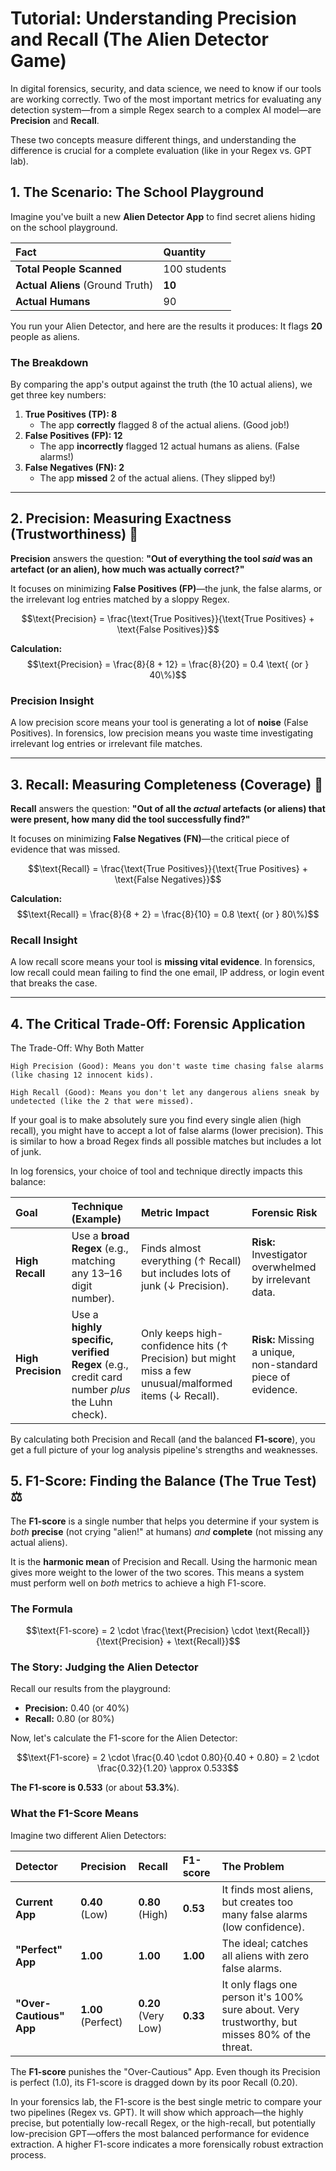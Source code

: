 

# Tutorial: Understanding Precision and Recall (The Alien Detector Game) 

In digital forensics, security, and data science, we need to know if our tools are working correctly. Two of the most important metrics for evaluating any detection system—from a simple Regex search to a complex AI model—are **Precision** and **Recall**.

These two concepts measure different things, and understanding the difference is crucial for a complete evaluation (like in your Regex vs. GPT lab).

## 1. The Scenario: The School Playground

Imagine you've built a new **Alien Detector App** to find secret aliens hiding on the school playground.

| Fact | Quantity |
| :--- | :--- |
| **Total People Scanned** | 100 students |
| **Actual Aliens** (Ground Truth) | **10** |
| **Actual Humans** | 90 |

You run your Alien Detector, and here are the results it produces: It flags **20** people as aliens.

### The Breakdown

By comparing the app's output against the truth (the 10 actual aliens), we get three key numbers:

1.  **True Positives (TP): 8**
    * The app **correctly** flagged 8 of the actual aliens. (Good job!)
2.  **False Positives (FP): 12**
    * The app **incorrectly** flagged 12 actual humans as aliens. (False alarms!)
3.  **False Negatives (FN): 2**
    * The app **missed** 2 of the actual aliens. (They slipped by!)

---

## 2. Precision: Measuring Exactness (Trustworthiness) 🎯

**Precision** answers the question: **"Out of everything the tool *said* was an artefact (or an alien), how much was actually correct?"**

It focuses on minimizing **False Positives (FP)**—the junk, the false alarms, or the irrelevant log entries matched by a sloppy Regex.

$$\text{Precision} = \frac{\text{True Positives}}{\text{True Positives} + \text{False Positives}}$$

**Calculation:**
$$\text{Precision} = \frac{8}{8 + 12} = \frac{8}{20} = 0.4 \text{ (or } 40\%)$$

### Precision Insight
A low precision score means your tool is generating a lot of **noise** (False Positives). In forensics, low precision means you waste time investigating irrelevant log entries or irrelevant file matches.

---

## 3. Recall: Measuring Completeness (Coverage) 🎣

**Recall** answers the question: **"Out of all the *actual* artefacts (or aliens) that were present, how many did the tool successfully find?"**

It focuses on minimizing **False Negatives (FN)**—the critical piece of evidence that was missed.

$$\text{Recall} = \frac{\text{True Positives}}{\text{True Positives} + \text{False Negatives}}$$

**Calculation:**
$$\text{Recall} = \frac{8}{8 + 2} = \frac{8}{10} = 0.8 \text{ (or } 80\%)$$

### Recall Insight
A low recall score means your tool is **missing vital evidence**. In forensics, low recall could mean failing to find the one email, IP address, or login event that breaks the case.

---

## 4. The Critical Trade-Off: Forensic Application

The Trade-Off: Why Both Matter

    High Precision (Good): Means you don't waste time chasing false alarms (like chasing 12 innocent kids).

    High Recall (Good): Means you don't let any dangerous aliens sneak by undetected (like the 2 that were missed).

If your goal is to make absolutely sure you find every single alien (high recall), you might have to accept a lot of false alarms (lower precision). This is similar to how a broad Regex finds all possible matches but includes a lot of junk.

In log forensics, your choice of tool and technique directly impacts this balance:

| Goal | Technique (Example) | Metric Impact | Forensic Risk |
| :--- | :--- | :--- | :--- |
| **High Recall** | Use a **broad Regex** (e.g., matching any 13–16 digit number). | Finds almost everything ($\uparrow$ Recall) but includes lots of junk ($\downarrow$ Precision). | **Risk:** Investigator overwhelmed by irrelevant data. |
| **High Precision** | Use a **highly specific, verified Regex** (e.g., credit card number *plus* the Luhn check). | Only keeps high-confidence hits ($\uparrow$ Precision) but might miss a few unusual/malformed items ($\downarrow$ Recall). | **Risk:** Missing a unique, non-standard piece of evidence. |

By calculating both Precision and Recall (and the balanced **F1-score**), you get a full picture of your log analysis pipeline's strengths and weaknesses.


## 5. F1-Score: Finding the Balance (The True Test) ⚖️

The **F1-score** is a single number that helps you determine if your system is *both* **precise** (not crying "alien!" at humans) *and* **complete** (not missing any actual aliens).

It is the **harmonic mean** of Precision and Recall. Using the harmonic mean gives more weight to the lower of the two scores. This means a system must perform well on *both* metrics to achieve a high F1-score.

### The Formula

$$\text{F1-score} = 2 \cdot \frac{\text{Precision} \cdot \text{Recall}}{\text{Precision} + \text{Recall}}$$

### The Story: Judging the Alien Detector

Recall our results from the playground:

* **Precision:** $0.40$ (or $40\%$)
* **Recall:** $0.80$ (or $80\%$)

Now, let's calculate the F1-score for the Alien Detector:

$$\text{F1-score} = 2 \cdot \frac{0.40 \cdot 0.80}{0.40 + 0.80} = 2 \cdot \frac{0.32}{1.20} \approx 0.533$$

**The F1-score is $\mathbf{0.533}$** (or about $\mathbf{53.3\%}$).

### What the F1-Score Means

Imagine two different Alien Detectors:

| Detector | Precision | Recall | F1-score | The Problem |
| :--- | :--- | :--- | :--- | :--- |
| **Current App** | **0.40** (Low) | **0.80** (High) | **0.53** | It finds most aliens, but creates too many false alarms (low confidence). |
| **"Perfect" App** | **1.00** | **1.00** | **1.00** | The ideal; catches all aliens with zero false alarms. |
| **"Over-Cautious" App** | **1.00** (Perfect) | **0.20** (Very Low) | **0.33** | It only flags one person it's $100\%$ sure about. Very trustworthy, but misses 80% of the threat. |

The **F1-score** punishes the "Over-Cautious" App. Even though its Precision is perfect ($1.0$), its F1-score is dragged down by its poor Recall ($0.20$).

In your forensics lab, the F1-score is the best single metric to compare your two pipelines (Regex vs. GPT). It will show which approach—the highly precise, but potentially low-recall Regex, or the high-recall, but potentially low-precision GPT—offers the most balanced performance for evidence extraction. A higher F1-score indicates a more forensically robust extraction process.